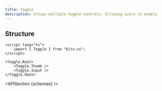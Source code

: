 ```yaml
---
title: Toggle
description: Groups multiple toggle controls, allowing users to enable one or multiple options.
---
```


<script>
	import { APISection, ComponentPreview, ToggleDemo } from '@/components/index.js'
	export let schemas;
</script>

<ComponentPreview name="toggle-demo" comp="Toggle">

<ToggleDemo slot="preview" />

</ComponentPreview>

## Structure

```svelte
<script lang="ts">
	import { Toggle } from "bits-ui";
</script>

<Toggle.Root>
	<Toggle.Thumb />
	<Toggle.Input />
</Toggle.Root>
```

<APISection {schemas} />

